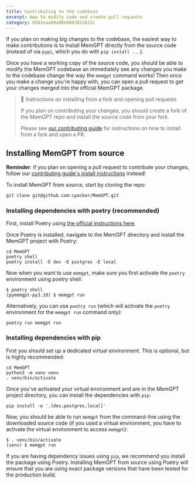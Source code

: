 ```yaml
---
title: Contributing to the codebase
excerpt: How to modify code and create pull requests
category: 6581eaa89a00e6001012822c 
---
```


If you plan on making big changes to the codebase, the easiest way to make contributions is to install MemGPT directly from the source code (instead of via `pypi`, which you do with `pip install ...`).

Once you have a working copy of the source code, you should be able to modify the MemGPT codebase an immediately see any changes you make to the codebase change the way the `memgpt` command works! Then once you make a change you're happy with, you can open a pull request to get your changes merged into the official MemGPT package.

> 📘 Instructions on installing from a fork and opening pull requests
> 
> If you plan on contributing your changes, you should create a fork of the MemGPT repo and install the source code from your fork.
>
> Please see [our contributing guide](https://github.com/cpacker/MemGPT/blob/main/CONTRIBUTING.md) for instructions on how to install from a fork and open a PR. 

## Installing MemGPT from source

**Reminder**: if you plan on opening a pull request to contribute your changes, follow our [contributing guide's install instructions](https://github.com/cpacker/MemGPT/blob/main/CONTRIBUTING.md) instead!

To install MemGPT from source, start by cloning the repo:
```sh
git clone git@github.com:cpacker/MemGPT.git
```

### Installing dependencies with poetry (recommended)

First, install Poetry using [the official instructions here](https://python-poetry.org/docs/#installation).

Once Poetry is installed, navigate to the MemGPT directory and install the MemGPT project with Poetry:
```shell
cd MemGPT
poetry shell
poetry install -E dev -E postgres -E local 
```

Now when you want to use `memgpt`, make sure you first activate the `poetry` environment using poetry shell:
```shell
$ poetry shell
(pymemgpt-py3.10) $ memgpt run
```

Alternatively, you can use `poetry run` (which will activate the `poetry` environment for the `memgpt run` command only):
```shell
poetry run memgpt run
```

### Installing dependencies with pip

First you should set up a dedicated virtual environment. This is optional, but is highly recommended:
```shell
cd MemGPT
python3 -m venv venv
. venv/bin/activate
```

Once you've activated your virtual environment and are in the MemGPT project directory, you can install the dependencies with `pip`:
```shell
pip install -e '.[dev,postgres,local]'
```

Now, you should be able to run `memgpt` from the command-line using the downloaded source code (if you used a virtual environment, you have to activate the virtual environment to access `memgpt`):
```shell
$ . venv/bin/activate
(venv) $ memgpt run
```

If you are having dependency issues using `pip`, we recommend you install the package using Poetry. Installing MemGPT from source using Poetry will ensure that you are using exact package versions that have been tested for the production build.
